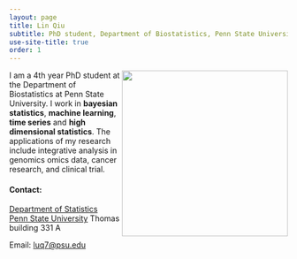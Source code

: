 ```yaml
---
layout: page
title: Lin Qiu
subtitle: PhD student, Department of Biostatistics, Penn State University
use-site-title: true
order: 1
---
```

<img align="right" src="/image/ca" alt="" width="300">

I am a 4th year PhD student at the Department of Biostatistics at Penn State University. I work in **bayesian statistics**, **machine learning**, **time series** and **high dimensional statistics**. The applications of my research include integrative analysis in genomics omics data, cancer research, and clinical trial. 

#### Contact:
[Department of Statistics](https://science.psu.edu/stat)  
[Penn State University](https://www.psu.edu)
 Thomas building 331 A


Email: luq7@psu.edu

